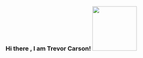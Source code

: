 ### Hi there , I am Trevor Carson! <img src="https://bestanimations.com/media/canada/2134550685canada-flag-animated-gif-70.gif#.YHhENYpxZwM.link" width="120px">

<!--
**Trevor-Carson/Trevor-Carson** is a ✨ _special_ ✨ repository because its `README.md` (this file) appears on your GitHub profile.

Here are some ideas to get you started:

- 🔭 I’m currently working on ...
- 🌱 I’m currently learning ...
- 👯 I’m looking to collaborate on ...
- 🤔 I’m looking for help with ...
- 💬 Ask me about ...
- 📫 How to reach me: ...
- 😄 Pronouns: ...
- ⚡ Fun fact: ...
-->
